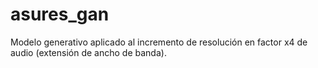 # asures_gan
Modelo generativo aplicado al incremento de resolución en factor x4 de audio (extensión de ancho de banda).
